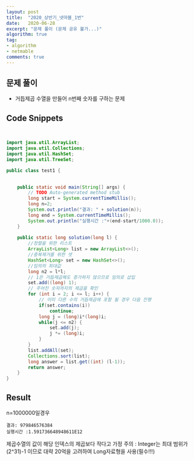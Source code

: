 ```yaml
---
layout: post
title:  "2020_상반기_넷마블_1번"
date:   2020-06-28
excerpt: "문제 풀이 (문제 공유 불가...)"
algorithm: true
tag:
- algorithm
- netmable
comments: true
---
```


## 문제 풀이
 - 거듭제곱 수열을 만들어 n번째 숫자를 구하는 문제




## Code Snippets

```java


import java.util.ArrayList;
import java.util.Collections;
import java.util.HashSet;
import java.util.TreeSet;

public class test1 {

	
	public static void main(String[] args) {
		// TODO Auto-generated method stub
		long start = System.currentTimeMillis();
		long n=2;
		System.out.println("결과: " + solution(n));
		long end = System.currentTimeMillis();
		System.out.println("실행시간 :"+(end-start/1000.0));
	}
	
	public static long solution(long l) {
		//정렬을 위한 리스트
		ArrayList<Long> list = new ArrayList<>();
		//중복제거를 위한 셋
	    HashSet<Long> set = new HashSet<>();
	    //임의의 최대값
	    long n2 = l*l;
	    // 1은 거듭제곱해도 증가하지 않으므로 임의로 삽입
	    set.add((long) 1);
	    // 주어진 숫자까지의 제곱을 확인
	    for (int i = 2; i <= l; i++) {
	    	// 이미 다른 수의 거듭제곱에 포함 될 경우 다음 진행
	    	if(set.contains(i))
	    		continue;
	        long j = (long)i*(long)i;
	        while(j <= n2) {
	            set.add(j);
	            j *= (long)i;
	        }
	    }
	    list.addAll(set);
	    Collections.sort(list);
	    long answer = list.get((int) (l-1));
	    return answer;
    }
}

```
## Result  
n=1000000일경우
```
결과: 979846576384
실행시간 :1.591736648948611E12
```

제곱수열의 값이 해당 인덱스의 제곱보다 작다고 가정
주의 : Integer는 최대 범위가 (2^31)-1 이므로 대략 20억을 고려하여 Long자료형을 사용(필수!!!)

